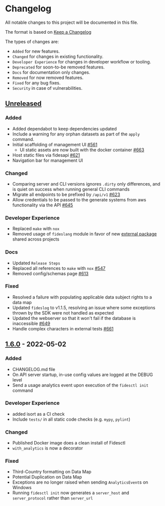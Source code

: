 # Changelog

All notable changes to this project will be documented in this file.

The format is based on [Keep a Changelog](https://keepachangelog.com/en/)

The types of changes are:

- `Added` for new features.
- `Changed` for changes in existing functionality.
- `Developer Experience` for changes in developer workflow or tooling.
- `Deprecated` for soon-to-be removed features.
- `Docs` for documentation only changes.
- `Removed` for now removed features.
- `Fixed` for any bug fixes.
- `Security` in case of vulnerabilities.

## [Unreleased](https://github.com/ethyca/fides/compare/1.6.0...main)

### Added

- Added dependabot to keep dependencies updated
- Include a warning for any orphan datasets as part of the `apply` command.
- Initial scaffolding of management UI [#561](https://github.com/ethyca/fides/pull/624)
  - UI static assets are now built with the docker container [#663](https://github.com/ethyca/fides/issues/663)
- Host static files via fidesapi [#621](https://github.com/ethyca/fides/pull/621)
- Navigation bar for management UI

### Changed

- Comparing server and CLI versions ignores `.dirty` only differences, and is quiet on success when running general CLI commands
- Migrate all endpoints to be prefixed by `/api/v1` [#623](https://github.com/ethyca/fides/issues/623)
- Allow credentials to be passed to the generate systems from aws functionality via the API [#645](https://github.com/ethyca/fides/pull/645)

### Developer Experience

- Replaced `make` with `nox`
- Removed usage of `fideslang` module in favor of new [external package](https://github.com/ethyca/fideslang) shared across projects

### Docs

- Updated `Release Steps`
- Replaced all references to `make` with `nox` [#547](https://github.com/ethyca/fides/pull/547)
- Removed config/schemas page [#613](https://github.com/ethyca/fides/issues/613)

### Fixed

- Resolved a failure with populating applicable data subject rights to a data map
- Updated `fideslog` to v1.1.5, resolving an issue where some exceptions thrown by the SDK were not handled as expected
- Updated the webserver so that it won't fail if the database is inaccessible [#649](https://github.com/ethyca/fides/pull/649)
- Handle complex characters in external tests [#661](https://github.com/ethyca/fides/pull/661)

## [1.6.0](https://github.com/ethyca/fides/compare/1.5.3...1.6.0) - 2022-05-02

### Added

- CHANGELOG.md file
- On API server startup, in-use config values are logged at the DEBUG level
- Send a usage analytics event upon execution of the `fidesctl init` command

### Developer Experience

- added isort as a CI check
- Include `tests/` in all static code checks (e.g. `mypy`, `pylint`)

### Changed

- Published Docker image does a clean install of Fidesctl
- `with_analytics` is now a decorator

### Fixed

- Third-Country formatting on Data Map
- Potential Duplication on Data Map
- Exceptions are no longer raised when sending `AnalyticsEvent`s on Windows
- Running `fidesctl init` now generates a `server_host` and `server_protocol`
  rather than `server_url`
